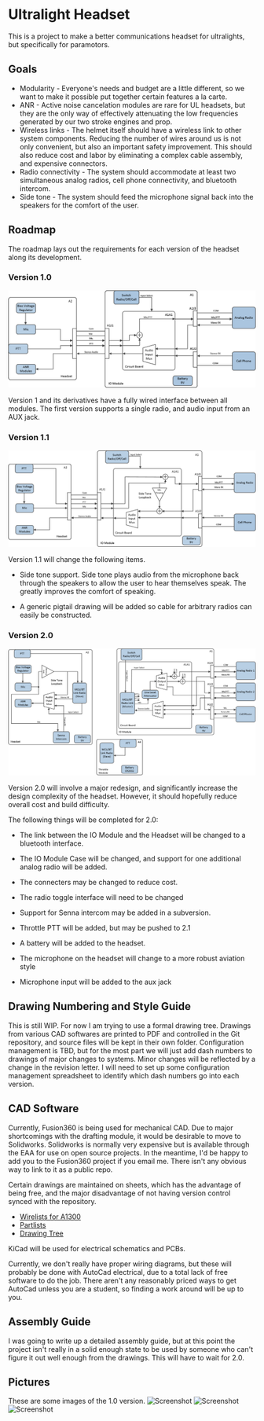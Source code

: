 # Ultralight Headset
This is a project to make a better communications headset for ultralights, but specifically for paramotors. 

## Goals
- Modularity - Everyone's needs and budget are a little different, so we want to make it possible put together certain features a la carte.
- ANR - Active noise cancelation modules are rare for UL headsets, but they are the only way of effectively attenuating the low frequencies generated by our two stroke engines and prop. 
- Wireless links - The helmet itself should have a wireless link to other system components. Reducing the number of wires around us is not only convenient, but also an important safety improvement. This should also reduce cost and labor by eliminating a complex cable assembly, and expensive connectors.
- Radio connectivity - The system should accommodate at least two simultaneous analog radios, cell phone connectivity, and bluetooth intercom.  
- Side tone - The system should feed the microphone signal back into the speakers for the comfort of the user. 

## Roadmap
The roadmap lays out the requirements for each version of the headset along its development. 

### Version 1.0

![Screenshot](Documentation/bd1.0.png)

Version 1 and its derivatives have a fully wired interface between all modules. The first version supports a single radio, and audio input from an AUX jack. 

### Version 1.1

![Screenshot](Documentation/bd1.1.png)

Version 1.1 will change the following items.

- Side tone support. Side tone plays audio from the microphone back through the speakers to allow the user to hear themselves speak. The greatly improves the comfort of speaking. 

- A generic pigtail drawing will be added so cable for arbitrary radios can easily be constructed. 

### Version 2.0

![Screenshot](Documentation/bd2.0.png)

Version 2.0 will involve a major redesign, and significantly increase the design complexity of the headset. However, it should hopefully reduce overall cost and build difficulty. 

The following things will be completed for 2.0:

- The link between the IO Module and the Headset will be changed to a bluetooth interface. 

- The IO Module Case will be changed, and support for one additional analog radio will be added. 

- The connecters may be changed to reduce cost. 

- The radio toggle interface will need to be changed

- Support for Senna intercom may be added in a subversion.

- Throttle PTT will be added, but may be pushed to 2.1

- A battery will be added to the headset. 

- The microphone on the headset will change to a more robust aviation style

- Microphone input will be added to the aux jack

## Drawing Numbering and Style Guide

This is still WIP. For now I am trying to use a formal drawing tree. Drawings from various CAD softwares are printed to PDF and controlled in the Git repository, and source files will be kept in their own folder. Configuration management is TBD, but for the most part we will just add dash numbers to drawings of major changes to systems. 
Minor changes will be reflected by a change in the revision letter.  I will need to set up some configuration management spreadsheet to identify which dash numbers go into each version.  

## CAD Software 
Currently, Fusion360 is being used for mechanical CAD. Due to major shortcomings with the drafting module, it would be desirable to move to Solidworks. Solidworks is normally very expensive but is available through the EAA for use on open source projects. 
In the meantime, I'd be happy to add you to the Fusion360 project if you email me. There isn't any obvious way to link to it as a public repo.

Certain drawings are maintained on sheets, which has the advantage of being free, and the major disadvantage of not having version control synced with the repository. 
- [Wirelists for A1300](https://docs.google.com/spreadsheets/d/1odUo59O54lUUatiMipqJTk2xvd_l8rzADcac63PmRdw/edit?usp=sharing)
- [Partlists](https://docs.google.com/spreadsheets/d/1oErzroamnteU2tq9hoaM70eOOeuBpsWLLE8QT7xZNOo/edit?usp=sharing)
- [Drawing Tree](https://docs.google.com/spreadsheets/d/1H3n_jioX6qo1rZ_G6kWBhMTz45Bp03Awh5uix86TeiI/edit?usp=sharing)

KiCad will be used for electrical schematics and PCBs. 

Currently, we don't really have proper wiring diagrams, but these will probably be done with AutoCad electrical, due to a total lack of free software to do the job. There aren't any reasonably priced ways to get AutoCad unless you are a student, so finding a work around will be up to you. 

## Assembly Guide

I was going to write up a detailed assembly guide, but at this point the project isn't really in a solid enough state to be used by someone who can't figure it out well enough from the drawings. This will have to wait for 2.0. 

## Pictures

These are some images of the 1.0 version. 
![Screenshot](Documentation/IMG_3492.png)
![Screenshot](Documentation/IMG_3493.png)
![Screenshot](Documentation/IMG_3494.png)




